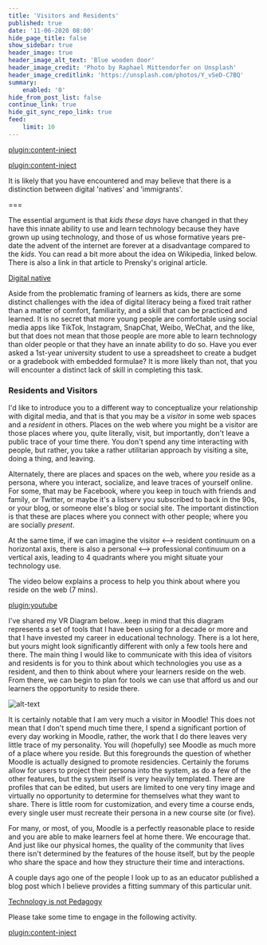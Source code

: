 ```yaml
---
title: 'Visitors and Residents'
published: true
date: '11-06-2020 08:00'
hide_page_title: false
show_sidebar: true
header_image: true
header_image_alt_text: 'Blue wooden door'
header_image_credit: 'Photo by Raphael Mittendorfer on Unsplash'
header_image_creditlink: 'https://unsplash.com/photos/Y_vSeD-C7BQ'
summary:
    enabled: '0'
hide_from_post_list: false
continue_link: true
hide_git_sync_repo_link: true
feed:
    limit: 10
---
```


[plugin:content-inject](_key-questions)

[plugin:content-inject](_a-4-2)

It is likely that you have encountered and may believe that there is a distinction between digital 'natives' and 'immigrants'.

===

The essential argument is that *kids these days* have changed in that they have this innate ability to use and learn technology because they have grown up using technology, and those of us whose formative years pre-date the advent of the internet are forever at a disadvantage compared to the *kids*. You can read a bit more about the idea on Wikipedia, linked below. There is also a link in that article to Prensky's original article.

<a class="embedly-card" data-card-controls="0" href="https://en.wikipedia.org/wiki/Digital_native">Digital native</a>
<script async src="//cdn.embedly.com/widgets/platform.js" charset="UTF-8"></script>

Aside from the problematic framing of learners as kids, there are some distinct challenges with the idea of digital literacy being a fixed trait rather than a matter of comfort, familiarity, and a skill that can be practiced and learned. It is no secret that more young people are comfortable using social media apps like TikTok, Instagram, SnapChat, Weibo, WeChat, and the like, but that does not mean that those people are more able to learn technology than older people or that they have an innate ability to do so. Have you ever asked a 1st-year university student to use a spreadsheet to create a budget or a gradebook with embedded formulae? It is more likely than not, that you will encounter a distinct lack of skill in completing this task.

### Residents and Visitors

I'd like to introduce you to a different way to conceptualize your relationship with digital media, and that is that you may be a *visitor* in some web spaces and a *resident* in others. Places on the web where you might be a visitor are those places where you, quite literally, visit, but importantly, don't leave a public trace of your time there. You don't spend any time interacting with people, but rather, you take a rather utilitarian approach by visiting a site, doing a thing, and leaving.

Alternately, there are places and spaces on the web, where *you* reside as a persona, where you interact, socialize, and leave traces of yourself online. For some, that may be Facebook, where you keep in touch with friends and family, or Twitter, or maybe it's a listserv you subscribed to back in the 90s, or your blog, or someone else's blog or social site. The important distinction is that these are places where you connect with other people; where you are socially *present*.

At the same time, if we can imagine the visitor <--> resident continuum on a horizontal axis, there is also a personal <--> professional continuum on a vertical axis, leading to 4 quadrants where you might situate your technology use.

The video below explains a process to help you think about where you reside on the web (7 mins).

[plugin:youtube](https://www.youtube.com/watch?v=sPOG3iThmRI)

I've shared my VR Diagram below...keep in mind that this diagram represents a set of tools that I have been using for a decade or more and that I have invested my career in educational technology. There is a lot here, but yours might look significantly different with only a few tools here and there. The main thing I would like to communicate with this idea of visitors and residents is for you to think about which technologies you use as a resident, and then to think about where your learners reside on the web. From there, we can begin to plan for tools we can use that afford us and our learners the opportunity to reside there.

![alt-text](vr-diagram.png "Visitor-Resident Diagram")

It is certainly notable that I am very much a visitor in Moodle! This does not mean that I don't spend much time there, I spend a significant portion of every day working in Moodle, rather, the work that I do there leaves very little trace of my personality. You will (hopefully) see Moodle as much more of a place where you reside. But this foregrounds the question of whether Moodle is actually designed to promote residencies. Certainly the forums allow for users to project their persona into the system, as do a few of the other features, but the system itself is very heavily templated. There are profiles that can be edited, but users are limited to one very tiny image and virtually no opportunity to determine for themselves what they want to share. There is little room for customization, and every time a course ends, every single user must recreate their persona in a new course site (or five).

For many, or most, of you, Moodle is a perfectly reasonable place to reside and you are able to make learners feel at home there. We encourage that. And just like our physical homes, the quality of the community that lives there isn't determined by the features of the house itself, but by the people who share the space and how they structure their time and interactions.

A couple days ago one of the people I look up to as an educator published a blog post which I believe provides a fitting summary of this particular unit.

<a class="embedly-card" data-card-controls="0" href="https://www.seanmichaelmorris.com/technology-is-not-pedagogy/">Technology is not Pedagogy</a>

<script async src="//cdn.embedly.com/widgets/platform.js" charset="UTF-8"></script>

Please take some time to engage in the following activity.

[plugin:content-inject](_a-4-3)
